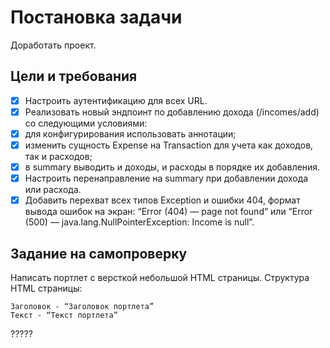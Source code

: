 # Постановка задачи
Доработать проект.

## Цели и требования
- [x] Настроить аутентификацию для всех URL.
- [x] Реализовать новый эндпоинт по добавлению дохода (/incomes/add) со следующими условиями:
 - [x] для конфигурирования использовать аннотации;
 - [x] изменить сущность Expense на Transaction для учета как доходов, так и расходов;
 - [x] в summary выводить и доходы, и расходы в порядке их добавления.
- [x] Настроить перенаправление на summary при добавлении дохода или расхода.
- [x] Добавить перехват всех типов Exception и ошибки 404, формат вывода ошибок на экран: “Error (404) — page not found” или “Error (500) — java.lang.NullPointerException: Income is null”.

## Задание на самопроверку
Написать портлет с версткой небольшой HTML страницы.
 Структура HTML страницы:

    Заголовок - “Заголовок портлета”
    Текст - “Текст портлета”

?????